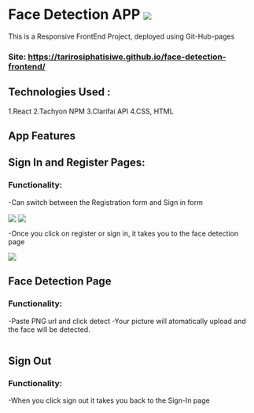 # Face Detection APP <a href="URL_REDIRECT" target="blank"><img align="center" src="https://media.giphy.com/media/RfdkYfL7NnxolfuUht/giphy.gif"/></a>
This is a Responsive FrontEnd Project, deployed using Git-Hub-pages 

### Site: https://tarirosiphatisiwe.github.io/face-detection-frontend/



## Technologies Used :

1.React
2.Tachyon NPM
3.Clarifai API
4.CSS, HTML


## App Features

## Sign In and Register Pages:

### Functionality:

-Can switch between the Registration form and Sign in form 

<a href="URL_REDIRECT" target="blank"><img align="center" src="https://i.postimg.cc/k5m4XN8V/Screenshot-2022-05-05-at-3-50-43-PM.png"/></a>
<a href="URL_REDIRECT" target="blank"><img align="center" src="https://i.postimg.cc/0jRJg6xx/Screenshot-2022-05-05-at-4-07-15-PM.png"/></a>

-Once you click on register or sign in, it takes you to the face detection page

<a href="URL_REDIRECT" target="blank"><img align="center" src="https://i.postimg.cc/bY3Npg6S/Screenshot-2022-05-05-at-4-14-27-PM.png"/></a>

## Face Detection Page

### Functionality:

-Paste PNG url and click detect
-Your picture will atomatically upload and the face will be detected.

<a href="URL_REDIRECT" target="blank"><img align="center" src=""/></a>


## Sign Out

### Functionality:

-When you click sign out it takes you back to the Sign-In page
